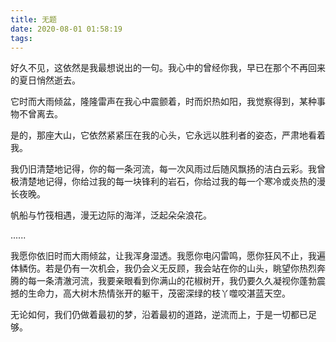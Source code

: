 ```yaml
---
title: 无题
date: 2020-08-01 01:58:19
tags:
---
```


  好久不见，这依然是我最想说出的一句。我心中的曾经你我，早已在那个不再回来的夏日悄然逝去。



  它时而大雨倾盆，隆隆雷声在我心中震颤着，时而炽热如阳，我觉察得到，某种事物不曾离去。



  是的，那座大山，它依然紧紧压在我的心头，它永远以胜利者的姿态，严肃地看着我。



  我仍旧清楚地记得，你的每一条河流，每一次风雨过后随风飘扬的洁白云彩。我曾极清楚地记得，你给过我的每一块锋利的岩石，你给过我的每一个寒冷或炎热的漫长夜晚。



  帆船与竹筏相遇，漫无边际的海洋，泛起朵朵浪花。



......



  我愿你依旧时而大雨倾盆，让我浑身湿透。我愿你电闪雷鸣，愿你狂风不止，我遍体鳞伤。若是仍有一次机会，我仍会义无反顾，我会站在你的山头，眺望你热烈奔腾的每一条清澈河流，我要亲眼看到你满山的花椒树开，我仍要久久凝视你蓬勃震撼的生命力，高大树木热情张开的躯干，茂密深绿的枝丫噬咬湛蓝天空。



  无论如何，我们仍做着最初的梦，沿着最初的道路，逆流而上，于是一切都已足够。